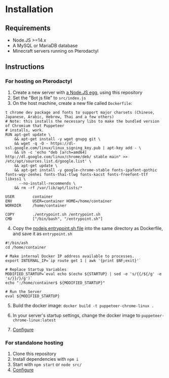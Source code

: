 # Installation

## Requirements

- Node.JS >=14.x
- A MySQL or MariaDB database
- Minecraft servers running on Pterodactyl

## Instructions

### For hosting on Pterodactyl

1. Create a new server with [a Node.JS egg](https://github.com/parkervcp/eggs/tree/master/bots/discord/discord.js), using this repository
2. Set the "Bot js file" to `src/index.js`
3. On the host machine, create a new file called `Dockerfile`:
```
t chrome dev package and fonts to support major charsets (Chinese, Japanese, Arabic, Hebrew, Thai and a few others)
# Note: this installs the necessary libs to make the bundled version of Chromium that Puppeteer
# installs, work.
RUN apt-get update \
    && apt-get install -y wget gnupg git \
    && wget -q -O - https://dl-ssl.google.com/linux/linux_signing_key.pub | apt-key add - \
    && sh -c 'echo "deb [arch=amd64] http://dl.google.com/linux/chrome/deb/ stable main" >> /etc/apt/sources.list.d/google.list' \
    && apt-get update \
    && apt-get install -y google-chrome-stable fonts-ipafont-gothic fonts-wqy-zenhei fonts-thai-tlwg fonts-kacst fonts-freefont-ttf libxss1 \
      --no-install-recommends \
    && rm -rf /var/lib/apt/lists/*

USER        container
ENV         USER=container HOME=/home/container
WORKDIR     /home/container

COPY        ./entrypoint.sh /entrypoint.sh
CMD         ["/bin/bash", "/entrypoint.sh"]
```

4. Copy the [nodejs entrypoint.sh file](https://github.com/pterodactyl/images/blob/nodejs/entrypoint.sh) into the same directory as Dockerfile, and save it as `entrypoint.sh`
```
#!/bin/ash
cd /home/container

# Make internal Docker IP address available to processes.
export INTERNAL_IP=`ip route get 1 | awk '{print $NF;exit}'`

# Replace Startup Variables
MODIFIED_STARTUP=`eval echo $(echo ${STARTUP} | sed -e 's/{{/${/g' -e 's/}}/}/g')`
echo ":/home/container$ ${MODIFIED_STARTUP}"

# Run the Server
eval ${MODIFIED_STARTUP}
```
5. Build the docker image: `docker build -t puppeteer-chrome-linux .`

6. In your server's startup settings, change the docker image to `puppeteer-chrome-linux:latest`

7. [Configure](../configuration/env)

### For standalone hosting

1. Clone this repository
2. Install dependencies with `npm i`
3. Start with `npm start` or `node src/`
4. [Configure](../configuration/env)
